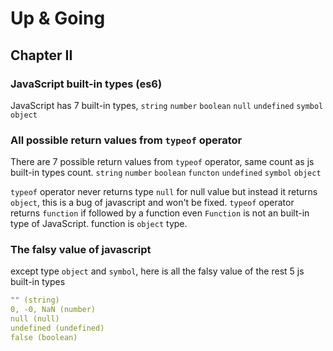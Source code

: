# Up & Going

## Chapter II

### JavaScript built-in types (es6)
JavaScript has 7 built-in types, `string` `number` `boolean` `null` `undefined` `symbol` `object`

### All possible return values from `typeof` operator
There are 7 possible return values from `typeof` operator, same count as js built-in types count.
`string` `number` `boolean` `functon` `undefined` `symbol` `object`

`typeof` operator never returns type `null` for null value but instead it returns `object`, this is a bug of javascript and won't be fixed.
`typeof` operator returns `function` if followed by a function even `Function` is not an built-in type of JavaScript. function is `object` type.

### The falsy value of javascript
except type `object` and `symbol`, here is all the falsy value of the rest 5 js built-in types
``` yaml
"" (string)
0, -0, NaN (number)
null (null)
undefined (undefined)
false (boolean)
```
